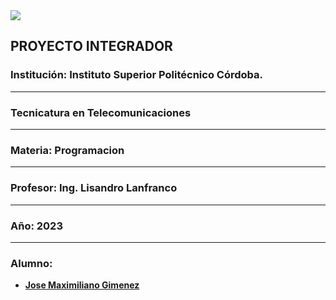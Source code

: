 <img src="https://github-production-user-asset-6210df.s3.amazonaws.com/86580762/237179645-e4bb6ff9-0bb5-441d-a98f-a4a6a53577e6.jpg">

## **PROYECTO INTEGRADOR**

### **Institución: Instituto Superior Politécnico Córdoba.**

<hr>

### **Tecnicatura en Telecomunicaciones**

<hr>

### **Materia:** Programacion

<hr>

### **Profesor:** Ing. Lisandro Lanfranco

<hr>

### **Año:** 2023

<hr>

### **Alumno:**  

* **<a href="https://github.com/Maxg8704">Jose Maximiliano Gimenez</a>**